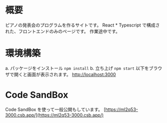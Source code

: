 # 概要
ピアノの発表会のプログラムを作るサイトです。
React * Typescript で構成された、フロントエンドのみのページです。
作業途中です。

# 環境構築
a. パッケージをインストール
`npm install` 
b. 立ち上げ
`npm start`
以下をブラウザで開くと画面が表示されます。
[http://localhost:3000](http://localhost:3000)

# Code SandBox
Code SandBox を使って一般公開もしています。
[https://ml2q53-3000.csb.app/](https://ml2q53-3000.csb.app/)

